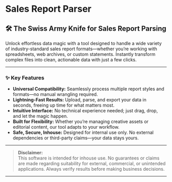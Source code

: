 # Sales Report Parser

## 🛠 The Swiss Army Knife for Sales Report Parsing

Unlock effortless data magic with a tool designed to handle a wide variety of industry-standard sales report formats—whether you’re working with spreadsheets, web archives, or custom statements. Instantly transform complex files into clean, actionable data with just a few clicks.

---

### ✨ Key Features

- **Universal Compatibility:** Seamlessly process multiple report styles and formats—no manual wrangling required.
- **Lightning-Fast Results:** Upload, parse, and export your data in seconds, freeing up time for what matters most.
- **Intuitive Interface:** No technical experience needed; just drag, drop, and let the magic happen.
- **Built for Flexibility:** Whether you’re managing creative assets or editorial content, our tool adapts to your workflow.
- **Safe, Secure, Inhouse:** Designed for internal use only. No external dependencies or third-party claims—your data stays yours.

---

> **Disclaimer:**  
> This software is intended for inhouse use. No guarantees or claims are made regarding suitability for external, commercial, or unintended applications. Always verify results before making business decisions.

---
